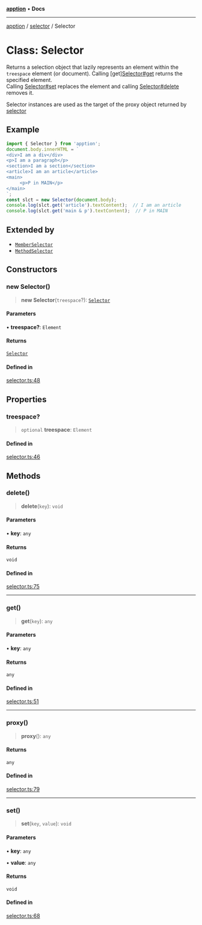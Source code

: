 [**apption**](../../README.md) • **Docs**

***

[apption](../../modules.md) / [selector](../README.md) / Selector

# Class: Selector

Returns a selection object that lazily represents an element within the `treespace` element (or document).
Calling [get][Selector#get](Selector.md#get) returns the specified element.  
Calling [Selector#set](Selector.md#set) replaces the element and calling [Selector#delete](Selector.md#delete)
removes it. 

Selector instances are used as the target of the proxy object returned by [selector](../functions/selector.md)

## Example

```ts
import { Selector } from 'apption';
document.body.innerHTML = `
<div>I am a div</div>
<p>I am a paragraph</p>
<section>I am a section</section>
<article>I am an article</article>
<main>
     <p>P in MAIN</p>
</main>
`;
const slct = new Selector(document.body);
console.log(slct.get('article').textContent);  // I am an article
console.log(slct.get('main & p').textContent);  // P in MAIN
```

## Extended by

- [`MemberSelector`](MemberSelector.md)
- [`MethodSelector`](MethodSelector.md)

## Constructors

### new Selector()

> **new Selector**(`treespace`?): [`Selector`](Selector.md)

#### Parameters

• **treespace?**: `Element`

#### Returns

[`Selector`](Selector.md)

#### Defined in

[selector.ts:48](https://github.com/mksunny1/apption/blob/dbb9a0b63a254dcf90cb4a7766307cb86cadec9a/src/selector.ts#L48)

## Properties

### treespace?

> `optional` **treespace**: `Element`

#### Defined in

[selector.ts:46](https://github.com/mksunny1/apption/blob/dbb9a0b63a254dcf90cb4a7766307cb86cadec9a/src/selector.ts#L46)

## Methods

### delete()

> **delete**(`key`): `void`

#### Parameters

• **key**: `any`

#### Returns

`void`

#### Defined in

[selector.ts:75](https://github.com/mksunny1/apption/blob/dbb9a0b63a254dcf90cb4a7766307cb86cadec9a/src/selector.ts#L75)

***

### get()

> **get**(`key`): `any`

#### Parameters

• **key**: `any`

#### Returns

`any`

#### Defined in

[selector.ts:51](https://github.com/mksunny1/apption/blob/dbb9a0b63a254dcf90cb4a7766307cb86cadec9a/src/selector.ts#L51)

***

### proxy()

> **proxy**(): `any`

#### Returns

`any`

#### Defined in

[selector.ts:79](https://github.com/mksunny1/apption/blob/dbb9a0b63a254dcf90cb4a7766307cb86cadec9a/src/selector.ts#L79)

***

### set()

> **set**(`key`, `value`): `void`

#### Parameters

• **key**: `any`

• **value**: `any`

#### Returns

`void`

#### Defined in

[selector.ts:68](https://github.com/mksunny1/apption/blob/dbb9a0b63a254dcf90cb4a7766307cb86cadec9a/src/selector.ts#L68)
